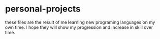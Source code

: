 # personal-projects
these files are the result of me learning new programing languages on my own time.
I hope they will show my progression and increase in skill over time.
